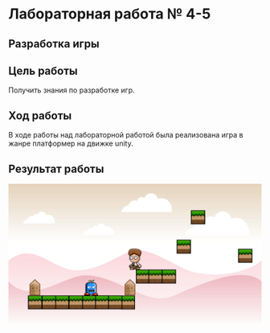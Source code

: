 # Лабораторная работа № 4-5

## Разработка игры

## Цель работы 
Получить знания по разработке игр.

## Ход работы
В ходе работы над лабораторной работой была реализована игра в жанре платформер на движке unity.

## Результат работы
![](images/1.jpg)
